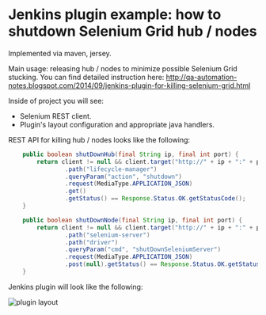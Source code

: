 Jenkins plugin example: how to shutdown Selenium Grid hub / nodes
======

Implemented via maven, jersey.

Main usage: releasing hub / nodes to minimize possible Selenium Grid stucking.
You can find detailed instruction here: http://qa-automation-notes.blogspot.com/2014/09/jenkins-plugin-for-killing-selenium-grid.html

Inside of project you will see: 
 
 - Selenium REST client.
 - Plugin's layout configuration and appropriate java handlers.

REST API for killing hub / nodes looks like the following:
```java
    public boolean shutDownHub(final String ip, final int port) {
        return client != null && client.target("http://" + ip + ":" + port)
                .path("lifecycle-manager")
                .queryParam("action", "shutdown")
                .request(MediaType.APPLICATION_JSON)
                .get()
                .getStatus() == Response.Status.OK.getStatusCode();
    }

    public boolean shutDownNode(final String ip, final int port) {
        return client != null && client.target("http://" + ip + ":" + port)
                .path("selenium-server")
                .path("driver")
                .queryParam("cmd", "shutDownSeleniumServer")
                .request(MediaType.APPLICATION_JSON)
                .post(null).getStatus() == Response.Status.OK.getStatusCode();
    }		
```

Jenkins plugin will look like the following:

![plugin layout](http://1.bp.blogspot.com/-lkxZZVd0hEI/VCRoWuiYkfI/AAAAAAAAAZU/jwxnf8dOyn8/s1600/plugin%2Bconfig.png)